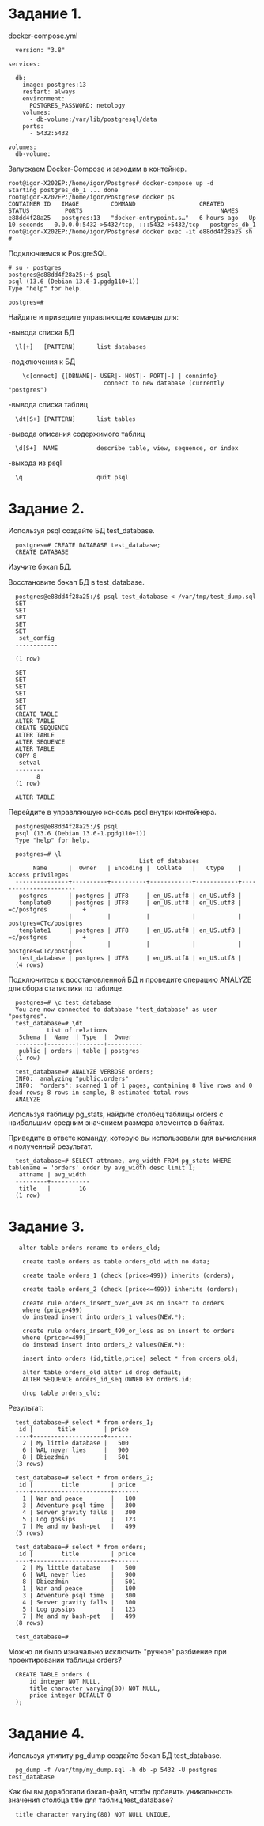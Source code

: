 Задание 1.
====

docker-compose.yml

      version: "3.8"

    services:

      db:
        image: postgres:13
        restart: always
        environment:
          POSTGRES_PASSWORD: netology
        volumes:
          - db-volume:/var/lib/postgresql/data
        ports:
          - 5432:5432

    volumes:
      db-volume:

Запускаем Docker-Compose и заходим в контейнер.

    root@igor-X202EP:/home/igor/Postgres# docker-compose up -d
    Starting postgres_db_1 ... done
    root@igor-X202EP:/home/igor/Postgres# docker ps
    CONTAINER ID   IMAGE         COMMAND                  CREATED       STATUS          PORTS                                       NAMES
    e88dd4f28a25   postgres:13   "docker-entrypoint.s…"   6 hours ago   Up 10 seconds   0.0.0.0:5432->5432/tcp, :::5432->5432/tcp   postgres_db_1
    root@igor-X202EP:/home/igor/Postgres# docker exec -it e88dd4f28a25 sh
    # 

Подключаемся к PostgreSQL

    # su - postgres
    postgres@e88dd4f28a25:~$ psql
    psql (13.6 (Debian 13.6-1.pgdg110+1))
    Type "help" for help.

    postgres=# 

Найдите и приведите управляющие команды для:

-вывода списка БД

      \l[+]   [PATTERN]      list databases
-подключения к БД

        \c[onnect] {[DBNAME|- USER|- HOST|- PORT|-] | conninfo}
                               connect to new database (currently "postgres")
-вывода списка таблиц

      \dt[S+] [PATTERN]      list tables
-вывода описания содержимого таблиц

      \d[S+]  NAME           describe table, view, sequence, or index
-выхода из psql

      \q                     quit psql

Задание 2.
=====

Используя psql создайте БД test_database.

      postgres=# CREATE DATABASE test_database;
      CREATE DATABASE
      
Изучите бэкап БД.

Восстановите бэкап БД в test_database.

      postgres@e88dd4f28a25:/$ psql test_database < /var/tmp/test_dump.sql 
      SET
      SET
      SET
      SET
      SET
       set_config 
      ------------

      (1 row)

      SET
      SET
      SET
      SET
      SET
      SET
      CREATE TABLE
      ALTER TABLE
      CREATE SEQUENCE
      ALTER TABLE
      ALTER SEQUENCE
      ALTER TABLE
      COPY 8
       setval 
      --------
            8
      (1 row)

      ALTER TABLE

Перейдите в управляющую консоль psql внутри контейнера.

      postgres@e88dd4f28a25:/$ psql
      psql (13.6 (Debian 13.6-1.pgdg110+1))
      Type "help" for help.

      postgres=# \l
                                         List of databases
           Name      |  Owner   | Encoding |  Collate   |   Ctype    |   Access privileges   
      ---------------+----------+----------+------------+------------+-----------------------
       postgres      | postgres | UTF8     | en_US.utf8 | en_US.utf8 | 
       template0     | postgres | UTF8     | en_US.utf8 | en_US.utf8 | =c/postgres          +
                     |          |          |            |            | postgres=CTc/postgres
       template1     | postgres | UTF8     | en_US.utf8 | en_US.utf8 | =c/postgres          +
                     |          |          |            |            | postgres=CTc/postgres
       test_database | postgres | UTF8     | en_US.utf8 | en_US.utf8 | 
      (4 rows)

Подключитесь к восстановленной БД и проведите операцию ANALYZE для сбора статистики по таблице.

      postgres=# \c test_database 
      You are now connected to database "test_database" as user "postgres".
      test_database=# \dt
               List of relations
       Schema |  Name  | Type  |  Owner   
      --------+--------+-------+----------
       public | orders | table | postgres
      (1 row)

      test_database=# ANALYZE VERBOSE orders;
      INFO:  analyzing "public.orders"
      INFO:  "orders": scanned 1 of 1 pages, containing 8 live rows and 0 dead rows; 8 rows in sample, 8 estimated total rows
      ANALYZE

Используя таблицу pg_stats, найдите столбец таблицы orders с наибольшим средним значением размера элементов в байтах.

Приведите в ответе команду, которую вы использовали для вычисления и полученный результат.

      test_database=# SELECT attname, avg_width FROM pg_stats WHERE tablename = 'orders' order by avg_width desc limit 1;
       attname | avg_width 
      ---------+-----------
       title   |        16
      (1 row)

Задание 3.
===

       alter table orders rename to orders_old;

        create table orders as table orders_old with no data;

        create table orders_1 (check (price>499)) inherits (orders);

        create table orders_2 (check (price<=499)) inherits (orders);

        create rule orders_insert_over_499 as on insert to orders
        where (price>499)
        do instead insert into orders_1 values(NEW.*);

        create rule orders_insert_499_or_less as on insert to orders
        where (price<=499)
        do instead insert into orders_2 values(NEW.*);

        insert into orders (id,title,price) select * from orders_old;

        alter table orders_old alter id drop default;
        ALTER SEQUENCE orders_id_seq OWNED BY orders.id;

        drop table orders_old;

Результат:

      test_database=# select * from orders_1;
       id |       title        | price 
      ----+--------------------+-------
        2 | My little database |   500
        6 | WAL never lies     |   900
        8 | Dbiezdmin          |   501
      (3 rows)

      test_database=# select * from orders_2;
       id |        title         | price 
      ----+----------------------+-------
        1 | War and peace        |   100
        3 | Adventure psql time  |   300
        4 | Server gravity falls |   300
        5 | Log gossips          |   123
        7 | Me and my bash-pet   |   499
      (5 rows)

      test_database=# select * from orders;
       id |        title         | price 
      ----+----------------------+-------
        2 | My little database   |   500
        6 | WAL never lies       |   900
        8 | Dbiezdmin            |   501
        1 | War and peace        |   100
        3 | Adventure psql time  |   300
        4 | Server gravity falls |   300
        5 | Log gossips          |   123
        7 | Me and my bash-pet   |   499
      (8 rows)

      test_database=# 

Можно ли было изначально исключить "ручное" разбиение при проектировании таблицы orders?

      CREATE TABLE orders (
          id integer NOT NULL,
          title character varying(80) NOT NULL,
          price integer DEFAULT 0
      );

Задание 4.
===

Используя утилиту pg_dump создайте бекап БД test_database.

      pg_dump -f /var/tmp/my_dump.sql -h db -p 5432 -U postgres test_database 
      
Как бы вы доработали бэкап-файл, чтобы добавить уникальность значения столбца title для таблиц test_database?

      title character varying(80) NOT NULL UNIQUE,
